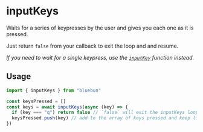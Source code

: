 # inputKeys

Waits for a series of keypresses by the user and gives you each one as it is pressed.

Just return `false` from your callback to exit the loop and and resume.

_If you need to wait for a single keypress, use the [`inputKey`](./inputKey.md) function instead._

## Usage

```typescript
import { inputKeys } from "bluebun"

const keysPressed = []
const keys = await inputKeys(async (key) => {
  if (key === "q") return false // `false` will exit the inputKeys loop
  keysPressed.push(key) // add to the array of keys pressed and keep listing for more
})
```
